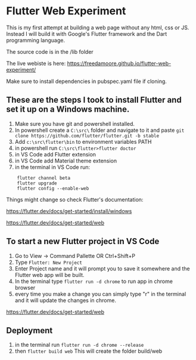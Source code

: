 # Flutter Web Experiment

This is my first attempt at building a web page without any html, css or JS. Instead I will build it with Google's Flutter framework and the Dart programming language.

The source code is in the /lib folder

The live webiste is here: https://freedamoore.github.io/flutter-web-experiment/

Make sure to install dependencies in pubspec.yaml file if cloning.


## These are the steps I took to install Flutter and set it up on a Windows machine.

1. Make sure you have git and powershell installed.
2. In powershell create a `C:\src\` folder and navigate to it and paste 
`git clone https://github.com/flutter/flutter.git -b stable`
3. Add `c:\src\flutter\bin` to environment variables PATH
4. in powershell run `C:\src\flutter>flutter doctor`
5. in VS Code add Flutter extension
6. in VS Code add Material theme extension
7. in the terminal in VS Code run:
```
    flutter channel beta
    flutter upgrade
    flutter config --enable-web
```

Things might change so check Flutter's documentation: 

https://flutter.dev/docs/get-started/install/windows

https://flutter.dev/docs/get-started/web


## To start a new Flutter project in VS Code

1. Go to View -> Command Pallette OR Ctrl+Shift+P
2. Type `Flutter: New Project`
3. Enter Project name and it will prompt you to save it somewhere and the Flutter web app will be built. 
4. In the terminal type `flutter run -d chrome` to run app in chrome browser
5. every time you make a change you can simply type "r" in the terminal and it will update the changes in chrome.


https://flutter.dev/docs/get-started/web

## Deployment

1. in the  terminal run `flutter run -d chrome --release`
2. then `flutter build web` This will create the folder build/web